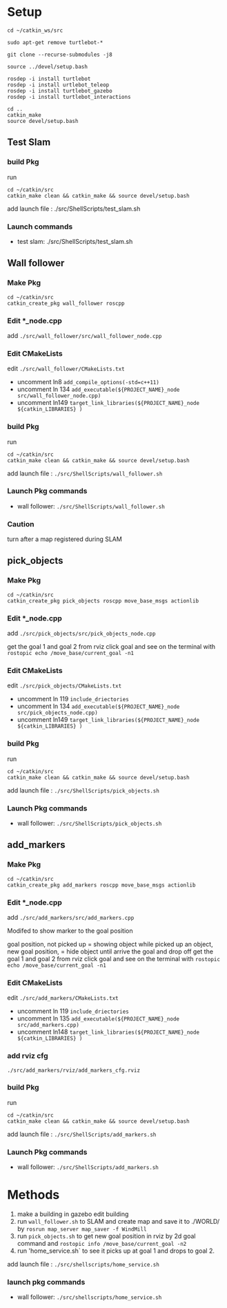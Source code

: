 # Setup

```
cd ~/catkin_ws/src

sudo apt-get remove turtlebot-*

git clone --recurse-submodules -j8 

source ../devel/setup.bash

rosdep -i install turtlebot
rosdep -i install urtlebot_teleop
rosdep -i install turtlebot_gazebo
rosdep -i install turtlebot_interactions

cd ..
catkin_make
source devel/setup.bash
```

## Test Slam

### build Pkg
run 
```
cd ~/catkin/src
catkin_make clean && catkin_make && source devel/setup.bash

```
add launch file : ./src/ShellScripts/test_slam.sh

### Launch commands
- test slam: ./src/ShellScripts/test_slam.sh

## Wall follower

### Make Pkg
```
cd ~/catkin/src
catkin_create_pkg wall_follower roscpp
```

### Edit *_node.cpp

add `./src/wall_follower/src/wall_follower_node.cpp`


### Edit CMakeLists
edit `./src/wall_follower/CMakeLists.txt`

  * uncomment ln8 `add_compile_options(-std=c++11)`
  * uncomment ln 134 `add_executable(${PROJECT_NAME}_node src/wall_follower_node.cpp)`
  * uncomment ln149 `target_link_libraries(${PROJECT_NAME}_node  ${catkin_LIBRARIES} )`

### build Pkg
run 

```
cd ~/catkin/src
catkin_make clean && catkin_make && source devel/setup.bash

```

add launch file : `./src/ShellScripts/wall_follower.sh`

### Launch Pkg commands
- wall follower: `./src/ShellScripts/wall_follower.sh`
### Caution
turn after a map registered during SLAM

## pick_objects

### Make Pkg

```
cd ~/catkin/src
catkin_create_pkg pick_objects roscpp move_base_msgs actionlib
```

### Edit *_node.cpp

add `./src/pick_objects/src/pick_objects_node.cpp`

get the goal 1 and goal 2 from rviz click goal and see on the terminal with `rostopic echo /move_base/current_goal -n1`

### Edit CMakeLists
edit `./src/pick_objects/CMakeLists.txt`
  * uncomment ln 119 `include_driectories`
  * uncomment ln 134 `add_executable(${PROJECT_NAME}_node src/pick_objects_node.cpp)`
  * uncomment ln149 `target_link_libraries(${PROJECT_NAME}_node  ${catkin_LIBRARIES} )`

### build Pkg
run 
```
cd ~/catkin/src
catkin_make clean && catkin_make && source devel/setup.bash

```

add launch file : `./src/ShellScripts/pick_objects.sh`

### Launch Pkg commands
- wall follower: `./src/ShellScripts/pick_objects.sh`

## add_markers

### Make Pkg

```
cd ~/catkin/src
catkin_create_pkg add_markers roscpp move_base_msgs actionlib
```

### Edit *_node.cpp

add `./src/add_markers/src/add_markers.cpp`

Modifed to show marker to the goal position

goal position, not picked up = showing object
while picked up an object, new goal position, = hide object until arrive
the goal and drop off
get the goal 1 and goal 2 from rviz click goal and see on the terminal with `rostopic echo /move_base/current_goal -n1`

### Edit CMakeLists
edit `./src/add_markers/CMakeLists.txt`
  * uncomment ln 119 `include_driectories`
  * uncomment ln 135 `add_executable(${PROJECT_NAME}_node src/add_markers.cpp)`
  * uncomment ln148 `target_link_libraries(${PROJECT_NAME}_node  ${catkin_LIBRARIES} )`

### add rviz cfg
`./src/add_markers/rviz/add_markers_cfg.rviz`

### build Pkg
run 
```
cd ~/catkin/src
catkin_make clean && catkin_make && source devel/setup.bash

```

add launch file : `./src/ShellScripts/add_markers.sh`

### Launch Pkg commands
- wall follower: `./src/ShellScripts/add_markers.sh`

# Methods

 1. make a building in gazebo edit building
 2. run `wall_follower.sh` to SLAM and create map and save it to ./WORLD/ by `rosrun map_server map_saver -f WindMill`
 3. run `pick_objects.sh` to get new goal position in rviz by 2d goal command and `rostopic info /move_base/current_goal -n2`
 4. run 'home_service.sh` to see it picks up at goal 1 and drops to goal 2.

add launch file : `./src/shellscripts/home_service.sh`

### launch pkg commands
- wall follower: `./src/shellscripts/home_service.sh`



